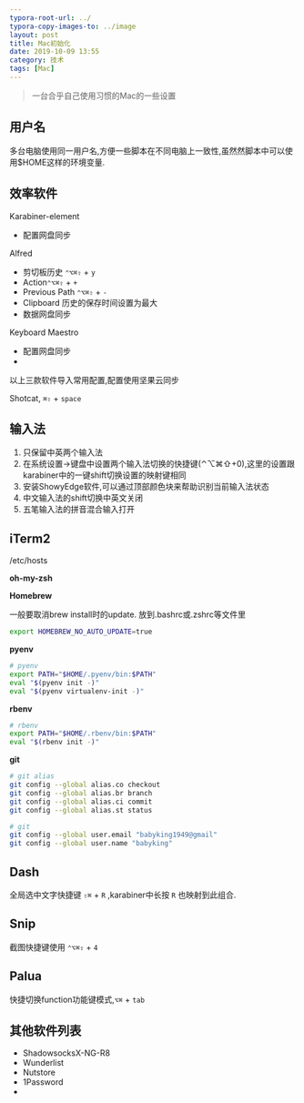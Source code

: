 ```yaml
---
typora-root-url: ../
typora-copy-images-to: ../image
layout: post
title: Mac初始化
date: 2019-10-09 13:55
category: 技术
tags: [Mac]
---
```




> 一台合乎自己使用习惯的Mac的一些设置



## 用户名

多台电脑使用同一用户名,方便一些脚本在不同电脑上一致性,虽然然脚本中可以使用$HOME这样的环境变量.



## 效率软件

Karabiner-element

* 配置网盘同步

Alfred

* 剪切板历史 `⌃⌥⌘⇧` + `y`  
* Action`⌃⌥⌘⇧` +  `+`
* Previous Path `⌃⌥⌘⇧` + `-`
* Clipboard 历史的保存时间设置为最大
* 数据网盘同步

Keyboard Maestro

* 配置网盘同步
* 

以上三款软件导入常用配置,配置使用坚果云同步

Shotcat, `⌘⇧` + `space` 



## 输入法

1. 只保留中英两个输入法
2. 在系统设置->键盘中设置两个输入法切换的快捷键(⌃⌥⌘⇧+0),这里的设置跟karabiner中的一键shift切换设置的映射键相同
3. 安装ShowyEdge软件,可以通过顶部颜色块来帮助识别当前输入法状态
4. 中文输入法的shift切换中英文关闭
5. 五笔输入法的拼音混合输入打开



## iTerm2

/etc/hosts

**oh-my-zsh**

**Homebrew**

一般要取消brew install时的update. 放到.bashrc或.zshrc等文件里

```sh
export HOMEBREW_NO_AUTO_UPDATE=true
```

**pyenv**

```sh
# pyenv
export PATH="$HOME/.pyenv/bin:$PATH"
eval "$(pyenv init -)"
eval "$(pyenv virtualenv-init -)"
```

**rbenv**

```sh
# rbenv
export PATH="$HOME/.rbenv/bin:$PATH"
eval "$(rbenv init -)"
```

**git**

```sh
# git alias
git config --global alias.co checkout
git config --global alias.br branch
git config --global alias.ci commit
git config --global alias.st status

# git 
git config --global user.email "babyking1949@gmail"
git config --global user.name "babyking"
```



## Dash

全局选中文字快捷键 `⇧⌘` + `R` ,karabiner中长按 `R` 也映射到此组合.

## Snip

截图快捷键使用 `⌃⌥⌘⇧` + `4`

## Palua

快捷切换function功能键模式,`⌥⌘` + `tab`



## 其他软件列表

* ShadowsocksX-NG-R8
* Wunderlist
* Nutstore
* 1Password
* 

